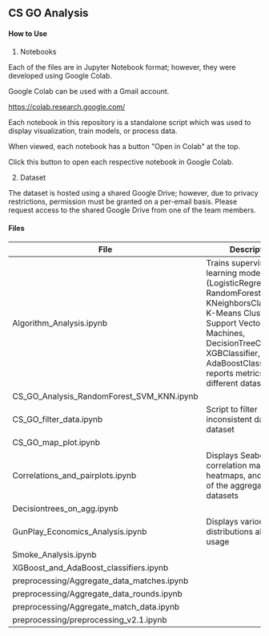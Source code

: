 ## CS GO Analysis

#### How to Use

1. Notebooks

Each of the files are in Jupyter Notebook format; however, they were developed using Google Colab.

Google Colab can be used with a Gmail account.

https://colab.research.google.com/

Each notebook in this repository is a standalone script which was used to display visualization, train models, or process data.

When viewed, each notebook has a button "Open in Colab" at the top.

Click this button to open each respective notebook in Google Colab.

2. Dataset

The dataset is hosted using a shared Google Drive; however, due to privacy restrictions, permission must be granted on a per-email basis.  Please request access to the shared Google Drive from one of the team members.


#### Files

| File | Description |
| --- | --- |
| Algorithm_Analysis.ipynb | Trains supervised learning models (LogisticRegression, RandomForestClassifier, KNeighborsClassifier, K-Means Clustering, Support Vector Machines, DecisionTreeClassifier, XGBClassifier, AdaBoostClassifier) and reports metrics for three different datasets |
| CS_GO_Analysis_RandomForest_SVM_KNN.ipynb |  |
| CS_GO_filter_data.ipynb | Script to filter inconsistent data from dataset |
| CS_GO_map_plot.ipynb |  |
| Correlations_and_pairplots.ipynb | Displays Seaborn correlation matrices, heatmaps, and pairplots of the aggregated datasets |
| Decisiontrees_on_agg.ipynb |  |
| GunPlay_Economics_Analysis.ipynb | Displays various distributions about gun usage |
| Smoke_Analysis.ipynb |  |
| XGBoost_and_AdaBoost_classifiers.ipynb |  |
| preprocessing/Aggregate_data_matches.ipynb |  |
| preprocessing/Aggregate_data_rounds.ipynb |  |
| preprocessing/Aggregate_match_data.ipynb |  |
| preprocessing/preprocessing_v2.1.ipynb |  |
